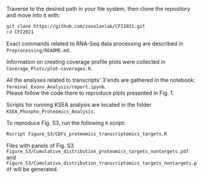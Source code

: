 Traverse to the desired path in your file system, then clone the repository and
move into it with:
```bash
git clone https://github.com/zavolanlab/CFI2021.git
cd CFI2021
```

Exact commands related to RNA-Seq data processing are described in `Preprocessing/README.md`.

Information on creating coverage profile plots were collected in `Coverage_Plots/plot-coverages.R`.

All the analyses related to transcripts' 3'ends are gathered in the notebook: `Terminal_Exons_Analysis/report.ipynb`.  
Please follow the code there to reproduce plots presented in Fig. 1.

Scripts for running KSEA analysis are located in the folder `KSEA_Phospho_Proteomics_Analysis`.

To reproduce Fig. S3, run the following `R` script:
```bash
Rscript Figure_S3/CDFs_proteomics_transcriptomics_targets.R
```
Files with panels of Fig. S3 `Figure_S3/Cumulative_distribution_proteomics_targets_nontargets.pdf` and `Figure_S3/Cumulative_distribution_transcriptomics_targets_nontargets.pdf` will be generated.
